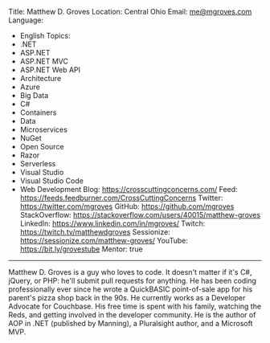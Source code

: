 Title: Matthew D. Groves
Location: Central Ohio
Email: me@mgroves.com
Language:
  - English
Topics:
  - .NET
  - ASP.NET
  - ASP.NET MVC
  - ASP.NET Web API
  - Architecture
  - Azure
  - Big Data
  - C#
  - Containers
  - Data
  - Microservices
  - NuGet
  - Open Source
  - Razor
  - Serverless
  - Visual Studio
  - Visual Studio Code
  - Web Development
Blog: https://crosscuttingconcerns.com/
Feed: https://feeds.feedburner.com/CrossCuttingConcerns
Twitter: https://twitter.com/mgroves
GitHub: https://github.com/mgroves
StackOverflow: https://stackoverflow.com/users/40015/matthew-groves
LinkedIn: https://www.linkedin.com/in/mgroves/
Twitch: https://twitch.tv/matthewdgroves
Sessionize: https://sessionize.com/matthew-groves/
YouTube: https://bit.ly/grovestube
Mentor: true
---
Matthew D. Groves is a guy who loves to code.  It doesn't matter if it's C#, jQuery, or PHP: he'll submit pull requests for anything.  He has been coding professionally ever since he wrote a QuickBASIC point-of-sale app for his parent's pizza shop back in the 90s.  He currently works as a Developer Advocate for Couchbase. His free time is spent with his family, watching the Reds, and getting involved in the developer community.  He is the author of AOP in .NET (published by Manning), a Pluralsight author, and a Microsoft MVP.
